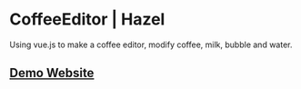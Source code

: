 # CoffeeEditor | Hazel
Using vue.js to make a coffee editor, modify coffee, milk, bubble and water.

## [Demo Website](https://hazelwu2.github.io/CoffeeEditor/)